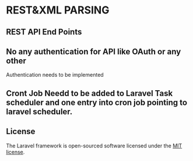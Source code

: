 # REST&XML PARSING

## REST API End Points

## No any authentication for API like OAuth or any other

Authentication needs to be implemented

## Cront Job Needd to be added to Laravel Task scheduler and one entry into cron job pointing to laravel scheduler.

## License

The Laravel framework is open-sourced software licensed under the [MIT license](http://opensource.org/licenses/MIT).
